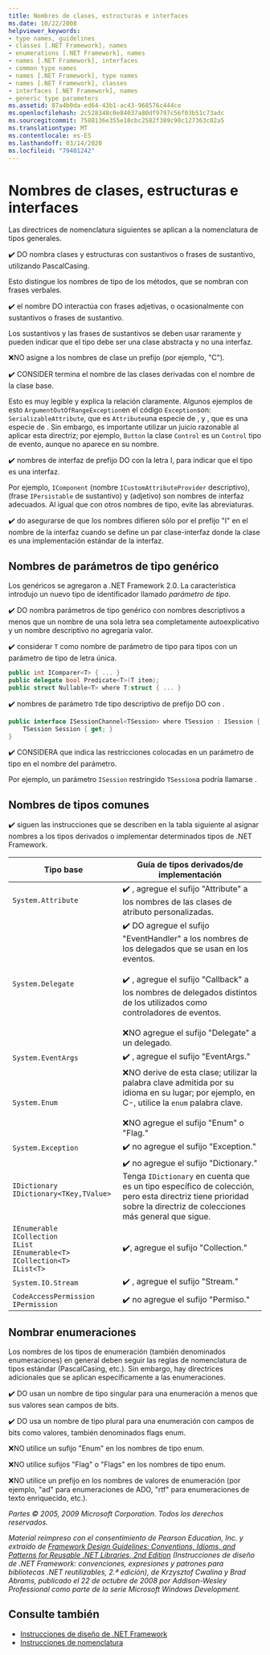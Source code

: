 ```yaml
---
title: Nombres de clases, estructuras e interfaces
ms.date: 10/22/2008
helpviewer_keywords:
- type names, guidelines
- classes [.NET Framework], names
- enumerations [.NET Framework], names
- names [.NET Framework], interfaces
- common type names
- names [.NET Framework], type names
- names [.NET Framework], classes
- interfaces [.NET Framework], names
- generic type parameters
ms.assetid: 87a4b0da-ed64-43b1-ac43-968576c444ce
ms.openlocfilehash: 2c528348c0e84037a80df9797c56f03b51c73adc
ms.sourcegitcommit: 7588136e355e10cbc2582f389c90c127363c02a5
ms.translationtype: MT
ms.contentlocale: es-ES
ms.lasthandoff: 03/14/2020
ms.locfileid: "79401242"
---
```

# <a name="names-of-classes-structs-and-interfaces"></a>Nombres de clases, estructuras e interfaces
Las directrices de nomenclatura siguientes se aplican a la nomenclatura de tipos generales.

 ✔️ DO nombra clases y estructuras con sustantivos o frases de sustantivo, utilizando PascalCasing.

 Esto distingue los nombres de tipo de los métodos, que se nombran con frases verbales.

 ✔️ el nombre DO interactúa con frases adjetivas, o ocasionalmente con sustantivos o frases de sustantivo.

 Los sustantivos y las frases de sustantivos se deben usar raramente y pueden indicar que el tipo debe ser una clase abstracta y no una interfaz.

 ❌NO asigne a los nombres de clase un prefijo (por ejemplo, "C").

 ✔️ CONSIDER termina el nombre de las clases derivadas con el nombre de la clase base.

 Esto es muy legible y explica la relación claramente. Algunos ejemplos de esto `ArgumentOutOfRangeException`en el código `Exception`son: `SerializableAttribute`, que es `Attribute`una especie de , y , que es una especie de . Sin embargo, es importante utilizar un juicio razonable al aplicar esta directriz; por ejemplo, `Button` la clase `Control` es un `Control` tipo de evento, aunque no aparece en su nombre.

 ✔️ nombres de interfaz de prefijo DO con la letra I, para indicar que el tipo es una interfaz.

 Por ejemplo, `IComponent` (nombre `ICustomAttributeProvider` descriptivo), (frase `IPersistable` de sustantivo) y (adjetivo) son nombres de interfaz adecuados. Al igual que con otros nombres de tipo, evite las abreviaturas.

 ✔️ do asegurarse de que los nombres difieren sólo por el prefijo "I" en el nombre de la interfaz cuando se define un par clase-interfaz donde la clase es una implementación estándar de la interfaz.

## <a name="names-of-generic-type-parameters"></a>Nombres de parámetros de tipo genérico
 Los genéricos se agregaron a .NET Framework 2.0. La característica introdujo un nuevo tipo de identificador llamado *parámetro de tipo*.

 ✔️ DO nombra parámetros de tipo genérico con nombres descriptivos a menos que un nombre de una sola letra sea completamente autoexplicativo y un nombre descriptivo no agregaría valor.

 ✔️ considerar `T` como nombre de parámetro de tipo para tipos con un parámetro de tipo de letra única.

```csharp
public int IComparer<T> { ... }
public delegate bool Predicate<T>(T item);
public struct Nullable<T> where T:struct { ... }
```

 ✔️ nombres de parámetro `T`de tipo descriptivo de prefijo DO con .

```csharp
public interface ISessionChannel<TSession> where TSession : ISession {
    TSession Session { get; }
}
```

 ✔️ CONSIDERA que indica las restricciones colocadas en un parámetro de tipo en el nombre del parámetro.

 Por ejemplo, un parámetro `ISession` restringido `TSession`a podría llamarse .

## <a name="names-of-common-types"></a>Nombres de tipos comunes
 ✔️ siguen las instrucciones que se describen en la tabla siguiente al asignar nombres a los tipos derivados o implementar determinados tipos de .NET Framework.

|Tipo base|Guía de tipos derivados/de implementación|
|---------------|------------------------------------------|
|`System.Attribute`|✔️ , agregue el sufijo "Attribute" a los nombres de las clases de atributo personalizadas.|
|`System.Delegate`|✔️ DO agregue el sufijo "EventHandler" a los nombres de los delegados que se usan en los eventos.<br /><br /> ✔️ , agregue el sufijo "Callback" a los nombres de delegados distintos de los utilizados como controladores de eventos.<br /><br /> ❌NO agregue el sufijo "Delegate" a un delegado.|
|`System.EventArgs`|✔️ , agregue el sufijo "EventArgs."|
|`System.Enum`|❌NO derive de esta clase; utilizar la palabra clave admitida por su idioma en su lugar; por ejemplo, en C-, utilice la `enum` palabra clave.<br /><br /> ❌NO agregue el sufijo "Enum" o "Flag."|
|`System.Exception`|✔️ no agregue el sufijo "Exception."|
|`IDictionary` <br /> `IDictionary<TKey,TValue>`|✔️ no agregue el sufijo "Dictionary." Tenga `IDictionary` en cuenta que es un tipo específico de colección, pero esta directriz tiene prioridad sobre la directriz de colecciones más general que sigue.|
|`IEnumerable` <br /> `ICollection` <br /> `IList` <br /> `IEnumerable<T>` <br /> `ICollection<T>` <br /> `IList<T>`|✔️, agregue el sufijo "Collection."|
|`System.IO.Stream`|✔️ , agregue el sufijo "Stream."|
|`CodeAccessPermission IPermission`|✔️ no agregue el sufijo "Permiso."|

## <a name="naming-enumerations"></a>Nombrar enumeraciones
 Los nombres de los tipos de enumeración (también denominados enumeraciones) en general deben seguir las reglas de nomenclatura de tipos estándar (PascalCasing, etc.). Sin embargo, hay directrices adicionales que se aplican específicamente a las enumeraciones.

 ✔️ DO usan un nombre de tipo singular para una enumeración a menos que sus valores sean campos de bits.

 ✔️ DO usa un nombre de tipo plural para una enumeración con campos de bits como valores, también denominados flags enum.

 ❌NO utilice un sufijo "Enum" en los nombres de tipo enum.

 ❌NO utilice sufijos "Flag" o "Flags" en los nombres de tipo enum.

 ❌NO utilice un prefijo en los nombres de valores de enumeración (por ejemplo, "ad" para enumeraciones de ADO, "rtf" para enumeraciones de texto enriquecido, etc.).

 *Partes © 2005, 2009 Microsoft Corporation. Todos los derechos reservados.*

 *Material reimpreso con el consentimiento de Pearson Education, Inc. y extraído de [Framework Design Guidelines: Conventions, Idioms, and Patterns for Reusable .NET Libraries, 2nd Edition](https://www.informit.com/store/framework-design-guidelines-conventions-idioms-and-9780321545619) (Instrucciones de diseño de .NET Framework: convenciones, expresiones y patrones para bibliotecas .NET reutilizables, 2.ª edición), de Krzysztof Cwalina y Brad Abrams, publicado el 22 de octubre de 2008 por Addison-Wesley Professional como parte de la serie Microsoft Windows Development.*

## <a name="see-also"></a>Consulte también

- [Instrucciones de diseño de .NET Framework](../../../docs/standard/design-guidelines/index.md)
- [Instrucciones de nomenclatura](../../../docs/standard/design-guidelines/naming-guidelines.md)
